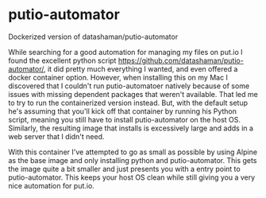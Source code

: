 # putio-automator
Dockerized version of datashaman/putio-automator

While searching for a good automation for managing my files on put.io I found the excellent python script https://github.com/datashaman/putio-automator/, it did pretty much everything I wanted, and even offered a docker container option. However, when installing this on my Mac I discovered that I couldn't run putio-automatoer natively because of some issues with missing dependent packages that weren't available. That led me to try to run the containerized version instead. But, with the default setup he's assuming that you'll kick off that container by running his Python script, meaning you still have to install putio-automator on the host OS. Similarly, the resulting image that installs is excessively large and adds in a web server that I didn't need.

With this container I've attempted to go as small as possible by using Alpine as the base image and only installing python and putio-automator. This gets the image quite a bit smaller and just presents you with a entry point to putio-automator. This keeps your host OS clean while still giving you a very nice automation for put.io.
